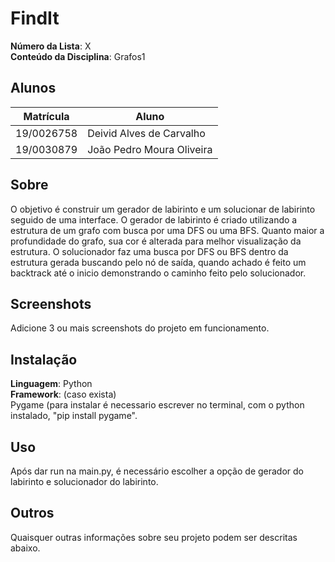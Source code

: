 # FindIt

**Número da Lista**: X<br>
**Conteúdo da Disciplina**: Grafos1<br>

## Alunos
|Matrícula | Aluno |
| -- | -- |
| 19/0026758  |  Deivid Alves de Carvalho  |
| 19/0030879  |  João Pedro Moura Oliveira |

## Sobre 
O objetivo é construir um gerador de labirinto e um solucionar de labirinto seguido de uma interface.
O gerador de labirinto é criado utilizando a estrutura de um grafo com busca por uma DFS ou uma BFS. Quanto maior a profundidade do grafo, sua cor é alterada para melhor visualização da estrutura.
 O solucionador faz uma busca por DFS ou BFS dentro da estrutura gerada buscando pelo nó de saída, quando achado é feito um backtrack até o inicio demonstrando o caminho feito pelo solucionador.
## Screenshots
Adicione 3 ou mais screenshots do projeto em funcionamento.

## Instalação 
**Linguagem**: Python<br>
**Framework**: (caso exista)<br>
Pygame (para instalar é necessario escrever no terminal, com o python instalado, "pip install pygame".
## Uso 
Após dar run na main.py, é necessário escolher a opção de gerador do labirinto e solucionador do labirinto.

## Outros 
Quaisquer outras informações sobre seu projeto podem ser descritas abaixo.
